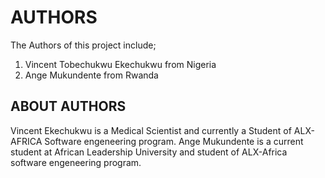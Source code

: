 # AUTHORS
The Authors of this project include;
1. Vincent Tobechukwu Ekechukwu from Nigeria
2. Ange Mukundente from Rwanda

## ABOUT AUTHORS
Vincent Ekechukwu is a Medical Scientist and currently a Student of ALX-AFRICA Software engeneering program.
Ange Mukundente is a current student at African Leadership University and student of ALX-Africa software engeneering program.
